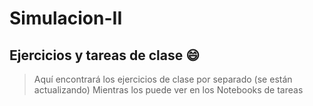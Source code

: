 # Simulacion-II
## Ejercicios y tareas de clase :smile:
> Aquí encontrará los ejercicios de clase por separado (se están actualizando)
> Mientras los puede ver en los Notebooks de tareas
